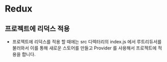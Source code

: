 # Redux

## 프로젝트에 리덕스 적용

* 프로젝트에 리덕스를 적용 할 때에는 src 디렉터리의 index.js 에서 루트리듀서를 불러와서 이를 통해 새로운 스토어를 만들고 Provider 를 사용해서 프로젝트에 적용을 합니다.







